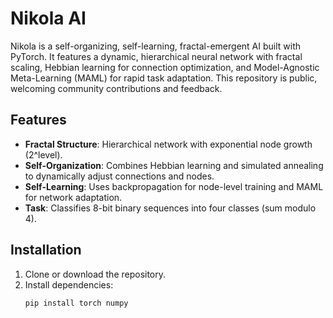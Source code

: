 # Nikola AI

Nikola is a self-organizing, self-learning, fractal-emergent AI built with PyTorch. It features a dynamic, hierarchical neural network with fractal scaling, Hebbian learning for connection optimization, and Model-Agnostic Meta-Learning (MAML) for rapid task adaptation. This repository is public, welcoming community contributions and feedback.

## Features
- **Fractal Structure**: Hierarchical network with exponential node growth (2^level).
- **Self-Organization**: Combines Hebbian learning and simulated annealing to dynamically adjust connections and nodes.
- **Self-Learning**: Uses backpropagation for node-level training and MAML for network adaptation.
- **Task**: Classifies 8-bit binary sequences into four classes (sum modulo 4).

## Installation
1. Clone or download the repository.
2. Install dependencies:
   ```bash
   pip install torch numpy
